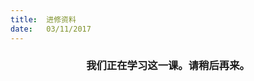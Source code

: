 ```yaml
---
title:  进修资料
date:   03/11/2017
---
```


### <center>我们正在学习这一课。请稍后再来。</center>
<!-- Remember to omit the lesson heading, as it is in the title -->
